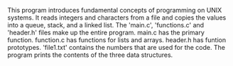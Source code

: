 This program introduces fundamental concepts of programming on UNIX systems.
It reads integers and characters from a file and copies the values into a queue, stack, and a linked list.
The 'main.c', 'functions.c' and 'header.h' files make up the entire program.
main.c has the primary function.
function.c has functions for lists and arrays.
header.h has funtion prototypes.
'file1.txt' contains the numbers that are used for the code.
The program prints the contents of the three data structures.
